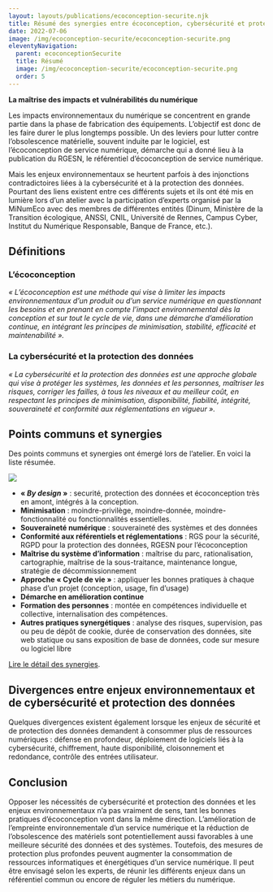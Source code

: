 ```yaml
---
layout: layouts/publications/ecoconception-securite.njk
title: Résumé des synergies entre écoconception, cybersécurité et protection des données
date: 2022-07-06
image: /img/ecoconception-securite/ecoconception-securite.png
eleventyNavigation:
  parent: ecoconceptionSecurite
  title: Résumé
  image: /img/ecoconception-securite/ecoconception-securite.png
  order: 5
---
```


**La maîtrise des impacts et vulnérabilités du numérique**

Les impacts environnementaux du numérique se concentrent en grande partie dans la phase de fabrication des équipements. L’objectif est donc de les faire durer le plus longtemps possible. Un des leviers pour lutter contre l’obsolescence matérielle, souvent induite par le logiciel, est l’écoconception de service numérique, démarche qui a donné lieu à la publication du RGESN, le référentiel d’écoconception de service numérique.

Mais les enjeux environnementaux se heurtent parfois à des injonctions contradictoires liées à la cybersécurité et à la protection des données. Pourtant des liens existent entre ces différents sujets et ils ont été mis en lumière lors d’un atelier avec la participation d’experts organisé par la MiNumEco avec des membres de différentes entités (Dinum, Ministère de la Transition écologique, ANSSI, CNIL, Université de Rennes, Campus Cyber, Institut du Numérique Responsable, Banque de France, etc.).

## Définitions

### L’écoconception

*« L’écoconception est une méthode qui vise à limiter les impacts environnementaux d’un produit ou d’un service numérique en questionnant les besoins et en prenant en compte l’impact environnemental dès la conception et sur tout le cycle de vie, dans une démarche d’amélioration continue, en intégrant les principes de minimisation, stabilité, efficacité et maintenabilité ».*

### La cybersécurité et la protection des données

*« La cybersécurité et la protection des données est une approche globale qui vise à protéger les systèmes, les données et les personnes, maîtriser les risques, corriger les failles, à tous les niveaux et au meilleur coût, en respectant les principes de minimisation, disponibilité, fiabilité, intégrité, souveraineté et conformité aux réglementations en vigueur ».*

## Points communs et synergies

Des points communs et synergies ont émergé lors de l’atelier. En voici la liste résumée.

![](/img/ecoconception-securite/syntheses-des-synergies.png)

- **« *By design* »** : securité, protection des données et écoconception très en amont, intégrés à la conception.
- **Minimisation** : moindre-privilège, moindre-donnée, moindre-fonctionnalité ou fonctionnalités essentielles.
- **Souveraineté numérique** : souveraineté des systèmes et des données
- **Conformité aux référentiels et réglementations** : RGS pour la sécurité, RGPD pour la protection des données, RGESN pour l’écoconception
- **Maîtrise du système d’information** : maîtrise du parc, rationalisation, cartographie, maîtrise de la sous-traitance, maintenance longue, stratégie de décommissionnement
- **Approche « Cycle de vie »** : appliquer les bonnes pratiques à chaque phase d’un projet (conception, usage, fin d’usage)
- **Démarche en amélioration continue**
- **Formation des personnes** : montée en compétences individuelle et collective, internalisation des compétences.
- **Autres pratiques synergétiques** : analyse des risques, supervision, pas ou peu de dépôt de cookie, durée de conservation des données, site web statique ou sans exposition de base de données, code sur mesure ou logiciel libre

<div class="fr-highlight">

[Lire le détail des synergies](/publications/ecoconception-securite/synergies-et-divergences/).

</div>

## Divergences entre enjeux environnementaux et de cybersécurité et protection des données

Quelques divergences existent également lorsque les enjeux de sécurité et de protection des données demandent à consommer plus de ressources numériques : défense en profondeur, déploiement de logiciels liés à la cybersécurité, chiffrement, haute disponibilité, cloisonnement et redondance, contrôle des entrées utilisateur.

## Conclusion

Opposer les nécessités de cybersécurité et protection des données et les enjeux environnementaux n’a pas vraiment de sens, tant les bonnes pratiques d’écoconception vont dans la même direction. L’amélioration de l’empreinte environnementale d’un service numérique et la réduction de l’obsolescence des matériels sont potentiellement aussi favorables à une meilleure sécurité des données et des systèmes. Toutefois, des mesures de protection plus profondes peuvent augmenter la consommation de ressources informatiques et énergétiques d’un service numérique. Il peut être envisagé selon les experts, de réunir les différents enjeux dans un référentiel commun ou encore de réguler les métiers du numérique.
